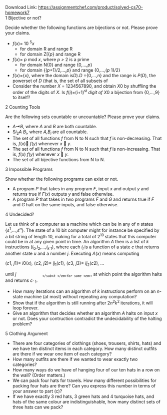 Download Link: https://assignmentchef.com/product/solved-cs70-homework7
<br>
1       Bijective or not?

Decide whether the following functions are bijections or not. Please prove your claims.

<ul>

 <li><em>f</em>(<em>x</em>)= 10 <sup>5</sup><em>x</em>

  <ul>

   <li>for domain R and range R</li>

   <li>for domain Z[{<em>p</em>} and range R</li>

  </ul></li>

 <li><em>f</em>(<em>x</em>)= <em>p </em>mod <em>x</em>, where <em>p </em><em>&gt; </em>2 is a prime

  <ul>

   <li>for domain N{0} and range {0<em>,…,p</em>}</li>

   <li>for domain {(<em>p</em>+1)<em>/</em>2<em>,…,p</em>} and range {0<em>,…,</em>(<em>p </em>1)<em>/</em>2}</li>

  </ul></li>

 <li><em>f</em>(<em>x</em>)={<em>x</em>}, where the domain is<em>D</em>).<em>D </em>={0<em>,…,n</em>} and the range is <em>P</em>(<em>D</em>), the powerset of <em>D </em>(that is, the set of all subsets of</li>

 <li>Consider the number <em>X </em>= 1234567890, and obtain <em>X</em>0 by shuffling the order of the digits of <em>X</em>. Is <em>f</em>(<em>i</em>)=(i+1)<sup>st </sup><em>digit of X</em>0 a bijection from {0<em>,…,</em>9} to itself?</li>

</ul>

2       Counting Tools

Are the following sets countable or uncountable? Please prove your claims.

<ul>

 <li><em>A</em>⇥<em>B</em>, where <em>A </em>and <em>B </em>are both countable.</li>

 <li>S<em>i</em><sub>2</sub><em>A B<sub>i</sub></em>, where <em>A</em><em>,B<sub>i </sub></em>are all countable.</li>

 <li>The set of all functions <em>f </em>from N to N such that <em>f </em>is non-decreasing. That is, <em>f</em>(<em>x</em>) <em>f</em>(<em>y</em>) whenever <em>x </em> <em>y</em>.</li>

 <li>The set of all functions <em>f </em>from N to N such that <em>f </em>is non-increasing. That is, <em>f</em>(<em>x</em>) <em>f</em>(<em>y</em>) whenever <em>x </em> <em>y</em>.</li>

 <li>The set of all bijective functions from N to N.</li>

</ul>

3       Impossible Programs

Show whether the following programs can exist or not.

<ul>

 <li>A program <em>P </em>that takes in any program <em>F</em>, input <em>x </em>and output <em>y </em>and returns true if <em>F</em>(<em>x</em>) outputs <em>y </em>and false otherwise.</li>

 <li>A program <em>P </em>that takes in two programs <em>F </em>and <em>G </em>and returns true if <em>F </em>and <em>G </em>halt on the same inputs, and false otherwise.</li>

</ul>

4      Undecided?

Let us think of a computer as a machine which can be in any of <em>n </em>states {<em>s</em><sup>1</sup><em>,…,s<sup>n</sup></em>}. The state of a 10 bit computer might for instance be specified by a bit string of length 10, making for a total of 2<sup>10 </sup>states that this computer could be in at any given point in time. An algorithm <em>A </em>then is a list of <em>k </em>instructions (<em>i</em><sub>0</sub><em>,i</em><sub>2</sub><em>,…,i<sub>k </sub></em><sub>1</sub>), where each <em>i<sub>l </sub></em>is a function of a state <em>c </em>that returns another state <em>u </em>and a number <em>j</em>. Executing <em>A</em>(<em>x</em>) means computing

(<em>c</em>1<em>, j</em>1)= <em>i</em>0(<em>x</em>)<em>,              </em>(<em>c</em>2<em>, j</em>2)= <em>i</em><em>j</em><sub>1</sub>(<em>c</em>1)<em>,               </em>(<em>c</em>3<em>, j</em>3)= <em>i</em><em>j</em><sub>2</sub>(<em>c</em>2)<em>,             …</em>

until <em>j</em><em><sub>`              </sub>k </em>for some <em>`</em>, at which point the algorithm halts and returns <em>c</em><em><sub>` </sub></em><sub>1</sub>.

<ul>

 <li>How many iterations can an algorithm of <em>k </em>instructions perform on an <em>n</em>-state machine (at most) without repeating any computation?</li>

 <li>Show that if the algorithm is still running after 2<em>n</em><sup>2</sup><em>k</em><sup>2 </sup>iterations, it will loop forever.</li>

 <li>Give an algorithm that decides whether an algorithm <em>A </em>halts on input <em>x </em>or not. Does your contruction contradict the undecidability of the halting problem?</li>

</ul>

5       Clothing Argument

<ul>

 <li>There are four categories of clothings (shoes, trousers, shirts, hats) and we have ten distinct items in each category. How many distinct outfits are there if we wear one item of each category?</li>

 <li>How many outfits are there if we wanted to wear exactly two categories?</li>

 <li>How many ways do we have of hanging four of our ten hats in a row on the wall? (Order matters.)</li>

 <li>We can pack four hats for travels. How many different possibilities for packing four hats are there? Can you express this number in terms of your answer to part (c)?</li>

 <li>If we have exactly 3 red hats, 3 green hats and 4 turquoise hats, and hats of the same colour are indistinguishable, how many distinct sets of three hats can we pack?</li>

</ul>